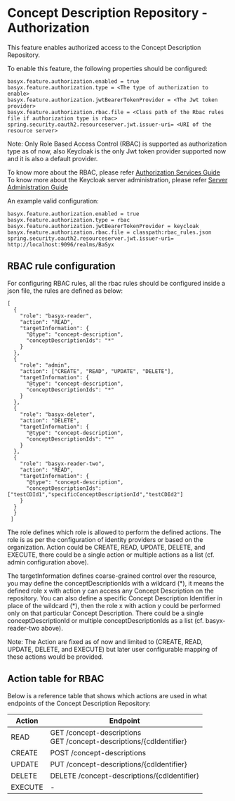 # Concept Description Repository - Authorization
This feature enables authorized access to the Concept Description Repository.

To enable this feature, the following properties should be configured:

```
basyx.feature.authorization.enabled = true
basyx.feature.authorization.type = <The type of authorization to enable>
basyx.feature.authorization.jwtBearerTokenProvider = <The Jwt token provider>
basyx.feature.authorization.rbac.file = <Class path of the Rbac rules file if authorization type is rbac>
spring.security.oauth2.resourceserver.jwt.issuer-uri= <URI of the resource server>
```

Note: Only Role Based Access Control (RBAC) is supported as authorization type as of now, also Keycloak is the only Jwt token provider supported now and it is also a default provider. 

To know more about the RBAC, please refer [Authorization Services Guide](https://www.keycloak.org/docs/latest/authorization_services/index.html)
To know more about the Keycloak server administration, please refer [Server Administration Guide](https://www.keycloak.org/docs/latest/server_admin/#keycloak-features-and-concepts)

An example valid configuration:

```
basyx.feature.authorization.enabled = true
basyx.feature.authorization.type = rbac
basyx.feature.authorization.jwtBearerTokenProvider = keycloak
basyx.feature.authorization.rbac.file = classpath:rbac_rules.json
spring.security.oauth2.resourceserver.jwt.issuer-uri= http://localhost:9096/realms/BaSyx
```

## RBAC rule configuration

For configuring RBAC rules, all the rbac rules should be configured inside a json file, the rules are defined as below:

```
[
  {
    "role": "basyx-reader",
    "action": "READ",
    "targetInformation": {
      "@type": "concept-description",
      "conceptDescriptionIds": "*"
    }
  },
  {
    "role": "admin",
    "action": ["CREATE", "READ", "UPDATE", "DELETE"],
    "targetInformation": {
      "@type": "concept-description",
      "conceptDescriptionIds": "*"
    }
  },
  {
    "role": "basyx-deleter",
    "action": "DELETE",
    "targetInformation": {
      "@type": "concept-description",
      "conceptDescriptionIds": "*"
    }
  },
  {
    "role": "basyx-reader-two",
    "action": "READ",
    "targetInformation": {
      "@type": "concept-description",
      "conceptDescriptionIds": ["testCDId1","specificConceptDescriptionId","testCDId2"]
    }
  }
  }
 ]
```

The role defines which role is allowed to perform the defined actions. The role is as per the configuration of identity providers or based on the organization. Action could be CREATE, READ, UPDATE, DELETE, and EXECUTE, there could be a single action or multiple actions as a list (cf. admin configuration above).

The targetInformation defines coarse-grained control over the resource, you may define the conceptDescriptionIds with a wildcard (\*), it means the defined role x with action y can access any Concept Description on the repository. You can also define a specific Concept Description Identifier in place of the wildcard (\*), then the role x with action y could be performed only on that particular Concept Description.
There could be a single conceptDescriptionId or multiple conceptDescriptionIds as a list (cf. basyx-reader-two above).

Note: The Action are fixed as of now and limited to (CREATE, READ, UPDATE, DELETE, and EXECUTE) but later user configurable mapping of these actions would be provided.

## Action table for RBAC

Below is a reference table that shows which actions are used in what endpoints of the Concept Description Repository:

| Action  | Endpoint                                                                                                                                                                                                            |
|---------|---------------------------------------------------------------------------------------------------------------------------------------------------------------------------------------------------------------------|
| READ    | GET /concept-descriptions <br /> GET /concept-descriptions/{cdIdentifier} |
| CREATE  | POST /concept-descriptions <br />                                                                                                                                                                                                 |
| UPDATE  | PUT /concept-descriptions/{cdIdentifier} |
| DELETE  | DELETE /concept-descriptions/{cdIdentifier}  |
| EXECUTE | -                                                                                                                                                                                                                   |

